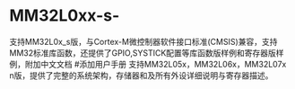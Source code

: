 # MM32L0xx-s-
支持MM32L0x_s版，与Cortex-M微控制器软件接口标准(CMSIS)兼容，支持MM32标准库函数，还提供了GPIO,SYSTICK配置等库函数版样例和寄存器版样例，附加中文文档
#添加用户手册
支持MM32L05x，MM32L06x，MM32L07x n版，提供了完整的系统架构，存储器和及所有外设详细说明与寄存器描述。
